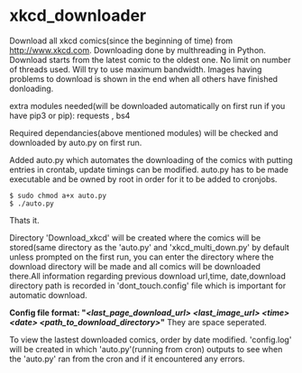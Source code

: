 # xkcd_downloader
Download all xkcd comics(since the beginning of time) from http://www.xkcd.com. Downloading done by multhreading in Python.
Download starts from the latest comic to the oldest one.
No limit on number of threads used. Will try to use maximum bandwidth. Images having problems to download is shown in the
end when all others have finished donloading.

extra modules needed(will be downloaded automatically on first run if you have pip3 or pip): requests , bs4

Required dependancies(above mentioned modules) will be checked and downloaded by auto.py on first run.

Added auto.py which automates the downloading of the comics with putting entries in crontab, update timings can be modified.
auto.py has to be made executable and be owned by root in order for it to be added to cronjobs.

```
$ sudo chmod a+x auto.py
$ ./auto.py
```

Thats it. 

Directory 'Download_xkcd' will be created where the comics will be stored(same directory as the 'auto.py' and
'xkcd_multi_down.py' by default unless prompted on the first run, you can enter the directory where the download 
directory will be made and all comics will be downloaded there.All information regarding previous download url,time,
date,download directory path is recorded in 'dont_touch.config' file which is important for automatic download.

**Config file format: "*\<last_page_download_url> \<last_image_url> \<time> \<date> \<path_to_download_directory>*"** They are space seperated.

To view the lastest downloaded comics, order by date modified.
'config.log' will be created in which 'auto.py'(running from cron) outputs to see when the 'auto.py' ran from the cron and 
if it encountered any errors.
